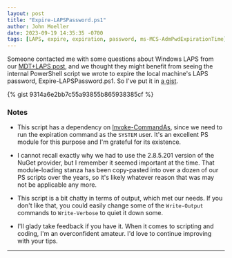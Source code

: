 ```yaml
---
layout: post
title: "Expire-LAPSPassword.ps1"
author: John Moeller
date: 2023-09-19 14:35:35 -0700
tags: [LAPS, expire, expiration, password, ms-MCS-AdmPwdExpirationTime]
---
```


Someone contacted me with some questions about Windows LAPS from our [MDT+LAPS post](/2022/02/08/Our-approach-to-LAPS-and-MDT.html), and we thought they might benefit from seeing the internal PowerShell script we wrote to expire the local machine's LAPS password, Expire-LAPSPassword.ps1. So I've put it in [a gist](https://gist.github.com/jmoeller-ua/9314a6e2bb7c55a93855b865938385cf). 

{% gist 9314a6e2bb7c55a93855b865938385cf %}

### Notes ###

- This script has a dependency on [Invoke-CommandAs](https://github.com/mkellerman/Invoke-CommandAs), since we need to run the expiration command as the `SYSTEM` user. It's an excellent PS module for this purpose and I'm grateful for its existence. 

- I cannot recall exactly why we had to use the 2.8.5.201 version of the NuGet provider, but I remember it seemed important at the time. That module-loading stanza has been copy-pasted into over a dozen of our PS scripts over the years, so it's likely whatever reason that was may not be applicable any more. 

- This script is a bit chatty in terms of output, which met our needs. If you don't like that, you could easily change some of the `Write-Output` commands to `Write-Verbose` to quiet it down some. 

- I'll glady take feedback if you have it. When it comes to scripting and coding, I'm an overconfident amateur. I'd love to continue improving with your tips. 

---

